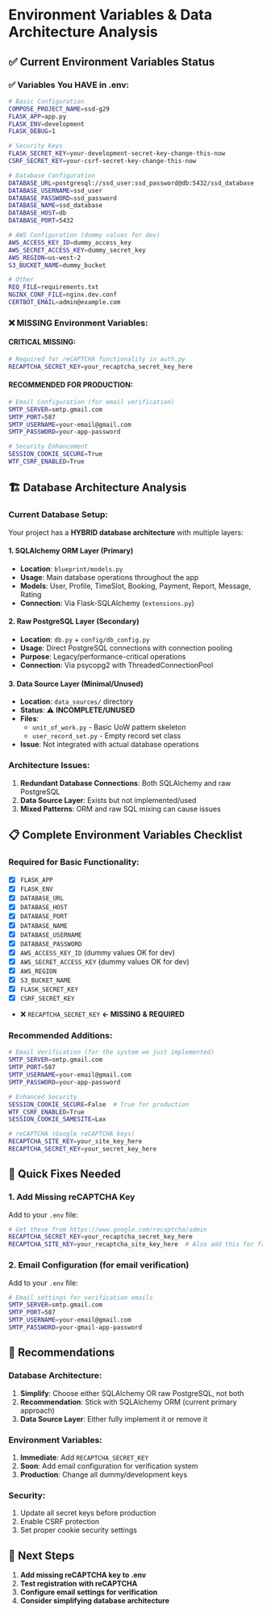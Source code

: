 # Environment Variables & Data Architecture Analysis

## ✅ Current Environment Variables Status

### ✅ **Variables You HAVE in .env:**
```bash
# Basic Configuration
COMPOSE_PROJECT_NAME=ssd-g29
FLASK_APP=app.py
FLASK_ENV=development
FLASK_DEBUG=1

# Security Keys
FLASK_SECRET_KEY=your-development-secret-key-change-this-now
CSRF_SECRET_KEY=your-csrf-secret-key-change-this-now

# Database Configuration
DATABASE_URL=postgresql://ssd_user:ssd_password@db:5432/ssd_database
DATABASE_USERNAME=ssd_user
DATABASE_PASSWORD=ssd_password
DATABASE_NAME=ssd_database
DATABASE_HOST=db
DATABASE_PORT=5432

# AWS Configuration (dummy values for dev)
AWS_ACCESS_KEY_ID=dummy_access_key
AWS_SECRET_ACCESS_KEY=dummy_secret_key
AWS_REGION=us-west-2
S3_BUCKET_NAME=dummy_bucket

# Other
REQ_FILE=requirements.txt
NGINX_CONF_FILE=nginx.dev.conf
CERTBOT_EMAIL=admin@example.com
```

### ❌ **MISSING Environment Variables:**

#### **CRITICAL MISSING:**
```bash
# Required for reCAPTCHA functionality in auth.py
RECAPTCHA_SECRET_KEY=your_recaptcha_secret_key_here
```

#### **RECOMMENDED FOR PRODUCTION:**
```bash
# Email Configuration (for email verification)
SMTP_SERVER=smtp.gmail.com
SMTP_PORT=587
SMTP_USERNAME=your-email@gmail.com
SMTP_PASSWORD=your-app-password

# Security Enhancement
SESSION_COOKIE_SECURE=True
WTF_CSRF_ENABLED=True
```

## 🏗️ Database Architecture Analysis

### **Current Database Setup:**
Your project has a **HYBRID database architecture** with multiple layers:

#### **1. SQLAlchemy ORM Layer (Primary)**
- **Location**: `blueprint/models.py`
- **Usage**: Main database operations throughout the app
- **Models**: User, Profile, TimeSlot, Booking, Payment, Report, Message, Rating
- **Connection**: Via Flask-SQLAlchemy (`extensions.py`)

#### **2. Raw PostgreSQL Layer (Secondary)**
- **Location**: `db.py` + `config/db_config.py`
- **Usage**: Direct PostgreSQL connections with connection pooling
- **Purpose**: Legacy/performance-critical operations
- **Connection**: Via psycopg2 with ThreadedConnectionPool

#### **3. Data Source Layer (Minimal/Unused)**
- **Location**: `data_sources/` directory
- **Status**: ⚠️ **INCOMPLETE/UNUSED**
- **Files**: 
  - `unit_of_work.py` - Basic UoW pattern skeleton
  - `user_record_set.py` - Empty record set class
- **Issue**: Not integrated with actual database operations

### **Architecture Issues:**
1. **Redundant Database Connections**: Both SQLAlchemy and raw PostgreSQL
2. **Data Source Layer**: Exists but not implemented/used
3. **Mixed Patterns**: ORM and raw SQL mixing can cause issues

## 📋 Complete Environment Variables Checklist

### **Required for Basic Functionality:**
- [x] `FLASK_APP`
- [x] `FLASK_ENV` 
- [x] `DATABASE_URL`
- [x] `DATABASE_HOST`
- [x] `DATABASE_PORT`
- [x] `DATABASE_NAME`
- [x] `DATABASE_USERNAME`
- [x] `DATABASE_PASSWORD`
- [x] `AWS_ACCESS_KEY_ID` (dummy values OK for dev)
- [x] `AWS_SECRET_ACCESS_KEY` (dummy values OK for dev)
- [x] `AWS_REGION`
- [x] `S3_BUCKET_NAME`
- [x] `FLASK_SECRET_KEY`
- [x] `CSRF_SECRET_KEY`
- ❌ `RECAPTCHA_SECRET_KEY` **← MISSING & REQUIRED**

### **Recommended Additions:**
```bash
# Email Verification (for the system we just implemented)
SMTP_SERVER=smtp.gmail.com
SMTP_PORT=587
SMTP_USERNAME=your-email@gmail.com
SMTP_PASSWORD=your-app-password

# Enhanced Security
SESSION_COOKIE_SECURE=False  # True for production
WTF_CSRF_ENABLED=True
SESSION_COOKIE_SAMESITE=Lax

# reCAPTCHA (Google reCAPTCHA keys)
RECAPTCHA_SITE_KEY=your_site_key_here
RECAPTCHA_SECRET_KEY=your_secret_key_here
```

## 🔧 Quick Fixes Needed

### **1. Add Missing reCAPTCHA Key**
Add to your `.env` file:
```bash
# Get these from https://www.google.com/recaptcha/admin
RECAPTCHA_SECRET_KEY=your_recaptcha_secret_key_here
RECAPTCHA_SITE_KEY=your_recaptcha_site_key_here  # Also add this for frontend
```

### **2. Email Configuration (for email verification)**
Add to your `.env` file:
```bash
# Email settings for verification emails
SMTP_SERVER=smtp.gmail.com
SMTP_PORT=587
SMTP_USERNAME=your-email@gmail.com
SMTP_PASSWORD=your-gmail-app-password
```

## 🎯 Recommendations

### **Database Architecture:**
1. **Simplify**: Choose either SQLAlchemy OR raw PostgreSQL, not both
2. **Recommendation**: Stick with SQLAlchemy ORM (current primary approach)
3. **Data Source Layer**: Either fully implement it or remove it

### **Environment Variables:**
1. **Immediate**: Add `RECAPTCHA_SECRET_KEY`
2. **Soon**: Add email configuration for verification system
3. **Production**: Change all dummy/development keys

### **Security:**
1. Update all secret keys before production
2. Enable CSRF protection
3. Set proper cookie security settings

## 🚀 Next Steps

1. **Add missing reCAPTCHA key to .env**
2. **Test registration with reCAPTCHA**
3. **Configure email settings for verification**
4. **Consider simplifying database architecture**
